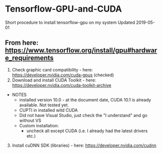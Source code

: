# Tensorflow-GPU-and-CUDA
Short procedure to install tensorflow-gpu on my system
Updated 2019-05-01
## From here: https://www.tensorflow.org/install/gpu#hardware_requirements
1. Check graphic card compatibility - here: https://developer.nvidia.com/cuda-gpus (checked)
2. Download and install CUDA Toolkit - here: https://developer.nvidia.com/cuda-toolkit-archive
* NOTES
  * installed version 10.0 - at the document date, CUDA 10.1 is already available. Not tested yet.
  * CUPTI in installed witd CUDA
  * Did not have Visual Studio, just check the "I understand" and go without VS
  * Custom installation:
    * uncheck all except CUDA (i.e. I already had the latest drivers etc.)
3. Install cuDNN SDK (libraries) - here: https://developer.nvidia.com/cudnn

